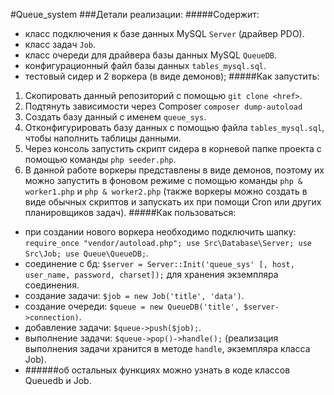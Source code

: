 #Queue_system
###Детали реализации:
#####Содержит:
  - класс подключения к базе данных MySQL `Server` (драйвер PDO).
  - класс задач `Job`.
  - класс очереди для драйвера базы данных MySQL `QueueDB`.
  - конфигурационный файл базы данных `tables_mysql.sql`.
  - тестовый сидер и 2 воркера (в виде демонов);
#####Как запустить:
  1. Скопировать данный репозиторий с помощью `git clone <href>`.
  2. Подтянуть зависимости через Composer `composer dump-autoload`
  3. Создать базу данный с именем `queue_sys`.
  4. Отконфигурировать базу данных с помощью файла `tables_mysql.sql`, чтобы наполнить таблицы данными.
  5. Через консоль запустить скрипт сидера в корневой папке проекта с помощью команды `php seeder.php`.
  6. В данной работе воркеры представлены в виде демонов, поэтому их можно запустить в фоновом режиме с помощью команды `php & worker1.php` и `php & worker2.php` (также воркеры можно создать в виде обычных скриптов и запускать их при помощи Cron или других планировщиков задач).
#####Как пользоваться:
  - при создании нового воркера необходимо подключить шапку: `require_once "vendor/autoload.php";
                                                             use Src\Database\Server;
                                                             use Src\Job;
                                                             use Queue\QueueDB;`.
  - соединение с бд: `$server = Server::Init('queue_sys' [, host, user_name, password, charset]);` для хранения экземпляра соединения.
  - создание задачи: `$job = new Job('title', 'data')`.
  - создание очереди: `$queue = new QueueDB('title', $server->connection)`.
  - добавление задачи: `$queue->push($job);`.
  - выполнение задачи: `$queue->pop()->handle();` (реализация выполнения задачи хранится в методе `handle`, экземпляра класса Job).
  - ######об остальных функциях можно узнать в коде классов Queuedb и Job.
  